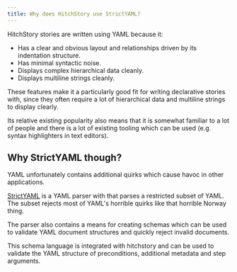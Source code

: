 ```yaml
---
title: Why does HitchStory use StrictYAML?
---
```


HitchStory stories are written using YAML because it:

* Has a clear and obvious layout and relationships driven by its indentation structure.
* Has minimal syntactic noise.
* Displays complex hierarchical data cleanly.
* Displays multiline strings cleanly.

These features make it a particularly good fit for writing declarative stories with, since
they often require a lot of hierarchical data and multiline strings to display clearly.

Its relative existing popularity also means that it is somewhat familiar to a lot of people
and there is a lot of existing tooling which can be used (e.g. syntax highlighters in text editors).

## Why StrictYAML though?

YAML unfortunately contains additional quirks which cause havoc in other applications.

[StrictYAML](../../strictyaml) is a YAML parser with that parses a restricted subset of YAML. The
subset rejects most of YAML's horrible quirks like that horrible Norway thing.

The parser also contains a means for creating schemas which can be used to validate YAML 
document structures and quickly reject invalid documents.

This schema language is integrated with hitchstory and can be used to validate the YAML structure of
preconditions, additional metadata and step arguments.
